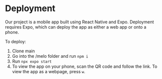 # Deployment

Our project is a mobile app built using React Native and Expo. Deployment requires Expo, which can deploy the app as either a web app or onto a phone.

To deploy:
1. Clone main
2. Go into the /melo folder and run `npm i`
3. Run `npx expo start`
4. To view the app on your phone, scan the QR code and follow the link. To view the app as a webpage, press `w`.
